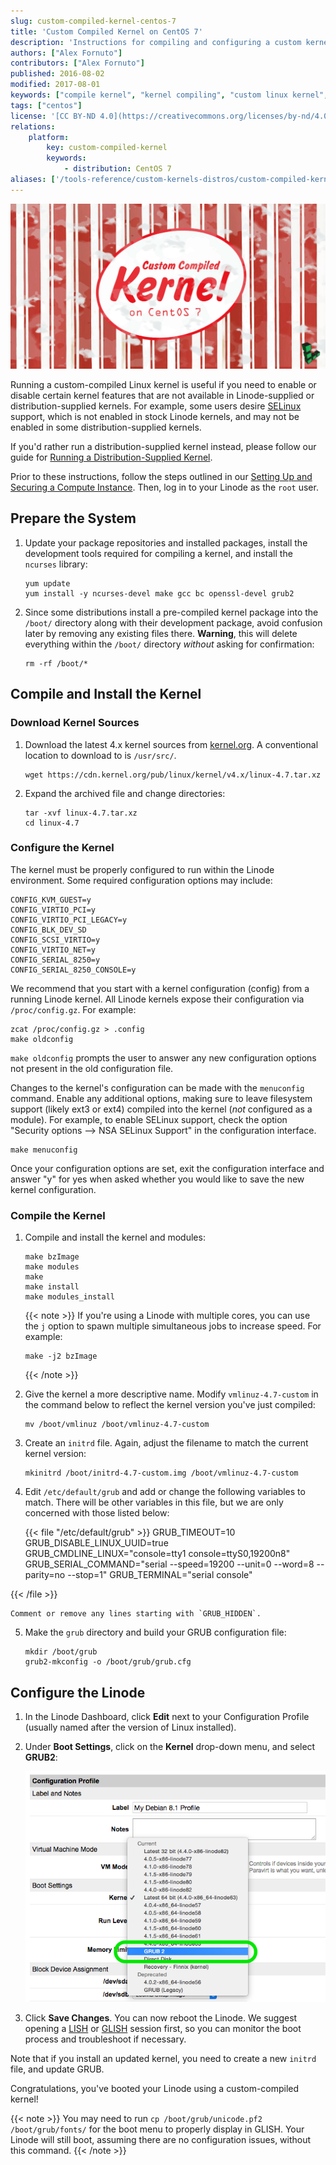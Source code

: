 ```yaml
---
slug: custom-compiled-kernel-centos-7
title: 'Custom Compiled Kernel on CentOS 7'
description: 'Instructions for compiling and configuring a custom kernel on your CentOS 7 Linode'
authors: ["Alex Fornuto"]
contributors: ["Alex Fornuto"]
published: 2016-08-02
modified: 2017-08-01
keywords: ["compile kernel", "kernel compiling", "custom linux kernel", "custom linode", "centos"]
tags: ["centos"]
license: '[CC BY-ND 4.0](https://creativecommons.org/licenses/by-nd/4.0)'
relations:
    platform:
        key: custom-compiled-kernel
        keywords:
            - distribution: CentOS 7
aliases: ['/tools-reference/custom-kernels-distros/custom-compiled-kernel-centos-7/']
---
```


![Custom Compiled Kernel on CentOS](custom-compiled-kernel-on-centos-7.png "Custom compiled kernel on CentOS")

Running a custom-compiled Linux kernel is useful if you need to enable or disable certain kernel features that are not available in Linode-supplied or distribution-supplied kernels. For example, some users desire [SELinux](http://en.wikipedia.org/wiki/Security-Enhanced_Linux) support, which is not enabled in stock Linode kernels, and may not be enabled in some distribution-supplied kernels.

If you'd rather run a distribution-supplied kernel instead, please follow our guide for [Running a Distribution-Supplied Kernel](/docs/products/compute/compute-instances/guides/manage-the-kernel/).

Prior to these instructions, follow the steps outlined in our [Setting Up and Securing a Compute Instance](/docs/products/compute/compute-instances/guides/set-up-and-secure/). Then, log in to your Linode as the `root` user.

## Prepare the System

1.  Update your package repositories and installed packages, install the development tools required for compiling a kernel, and install the `ncurses` library:

        yum update
        yum install -y ncurses-devel make gcc bc openssl-devel grub2

2.  Since some distributions install a pre-compiled kernel package into the `/boot/` directory along with their development package, avoid confusion later by removing any existing files there. **Warning**, this will delete everything within the `/boot/` directory _without_ asking for confirmation:

        rm -rf /boot/*

## Compile and Install the Kernel

### Download Kernel Sources

1.  Download the latest 4.x kernel sources from [kernel.org](http://kernel.org/). A conventional location to download to is `/usr/src/`.

        wget https://cdn.kernel.org/pub/linux/kernel/v4.x/linux-4.7.tar.xz

2.  Expand the archived file and change directories:

        tar -xvf linux-4.7.tar.xz
        cd linux-4.7

### Configure the Kernel

The kernel must be properly configured to run within the Linode environment. Some required configuration options may include:

    CONFIG_KVM_GUEST=y
    CONFIG_VIRTIO_PCI=y
    CONFIG_VIRTIO_PCI_LEGACY=y
    CONFIG_BLK_DEV_SD
    CONFIG_SCSI_VIRTIO=y
    CONFIG_VIRTIO_NET=y
    CONFIG_SERIAL_8250=y
    CONFIG_SERIAL_8250_CONSOLE=y

We recommend that you start with a kernel configuration (config) from a running Linode kernel. All Linode kernels expose their configuration via `/proc/config.gz`. For example:

    zcat /proc/config.gz > .config
    make oldconfig

`make oldconfig` prompts the user to answer any new configuration options not present in the old configuration file.

Changes to the kernel's configuration can be made with the `menuconfig` command. Enable any additional options, making sure to leave filesystem support (likely ext3 or ext4) compiled into the kernel (*not* configured as a module). For example, to enable SELinux support, check the option "Security options --\> NSA SELinux Support" in the configuration interface.

    make menuconfig

Once your configuration options are set, exit the configuration interface and answer "y" for yes when asked whether you would like to save the new kernel configuration.

### Compile the Kernel

1.  Compile and install the kernel and modules:

        make bzImage
        make modules
        make
        make install
        make modules_install

    {{< note >}}
    If you're using a Linode with multiple cores, you can use the `j` option to spawn multiple simultaneous jobs to increase speed. For example:

        make -j2 bzImage
    {{< /note >}}

2.  Give the kernel a more descriptive name. Modify `vmlinuz-4.7-custom` in the command below to reflect the kernel version you've just compiled:

        mv /boot/vmlinuz /boot/vmlinuz-4.7-custom

3.  Create an `initrd` file. Again, adjust the filename to match the current kernel version:

        mkinitrd /boot/initrd-4.7-custom.img /boot/vmlinuz-4.7-custom

4.  Edit `/etc/default/grub` and add or change the following variables to match. There will be other variables in this file, but we are only concerned with those listed below:

    {{< file "/etc/default/grub" >}}
GRUB_TIMEOUT=10
GRUB_DISABLE_LINUX_UUID=true
GRUB_CMDLINE_LINUX="console=tty1 console=ttyS0,19200n8"
GRUB_SERIAL_COMMAND="serial --speed=19200 --unit=0 --word=8 --parity=no --stop=1"
GRUB_TERMINAL="serial console"

{{< /file >}}


    Comment or remove any lines starting with `GRUB_HIDDEN`.

5.  Make the `grub` directory and build your GRUB configuration file:

        mkdir /boot/grub
        grub2-mkconfig -o /boot/grub/grub.cfg

## Configure the Linode

1.  In the Linode Dashboard, click **Edit** next to your Configuration Profile (usually named after the version of Linux installed).

2.  Under **Boot Settings**, click on the **Kernel** drop-down menu, and select **GRUB2**:

    ![The GRUB2 Option.](custom-kernel-grub2.png)

3.  Click **Save Changes**. You can now reboot the Linode. We suggest opening a [LISH](/docs/products/compute/compute-instances/guides/lish/) or [GLISH](/docs/products/compute/compute-instances/guides/glish/) session first, so you can monitor the boot process and troubleshoot if necessary.


Note that if you install an updated kernel, you need to create a new `initrd` file, and update GRUB.

Congratulations, you've booted your Linode using a custom-compiled kernel!

{{< note >}}
You may need to run `cp /boot/grub/unicode.pf2 /boot/grub/fonts/` for the boot menu to properly display in GLISH. Your Linode will still boot, assuming there are no configuration issues, without this command.
{{< /note >}}

